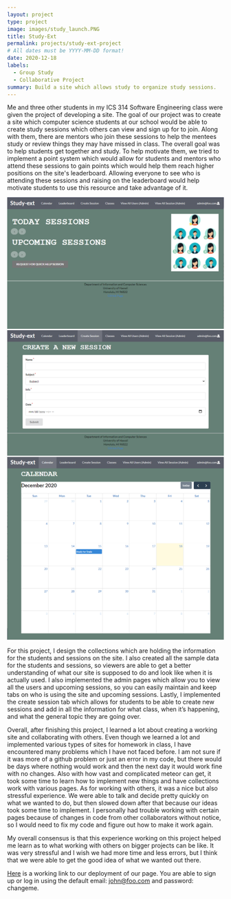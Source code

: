 ```yaml
---
layout: project
type: project
image: images/study_launch.PNG
title: Study-Ext 
permalink: projects/study-ext-project
# All dates must be YYYY-MM-DD format!
date: 2020-12-18
labels:
  - Group Study 
  - Collaborative Project
summary: Build a site which allows study to organize study sessions.
---
```


Me and three other students in my ICS 314 Software Engineering class were given the project of developing a site. The goal of our project was to create a site which computer science students at our school would be able to create study sessions which others can view and sign up for to join. Along with them, there are mentors who join these sessions to help the mentees study or review things they may have missed in class. The overall goal was to help students get together and study. To help motivate them, we tried to implement a point system which would allow for students and mentors who attend these sessions to gain points which would help them reach higher positions on the site's leaderboard. Allowing everyone to see who is attending these sessions and raising on the leaderboard would help motivate students to use this resource and take advantage of it. 

<img class="ui medium left floated rounded image" src="../images/study_home.PNG">
<img class="ui medium left floated rounded image" src="../images/study_create.PNG">
<img class="ui medium left floated rounded image" src="../images/study_calander.PNG">

For this project, I design the collections which are holding the information for the students and sessions on the site. I also created all the sample data for the students and sessions, so viewers are able to get a better understanding of what our site is supposed to do and look like when it is actually used. I also implemented the admin pages which allow you to view all the users and upcoming sessions, so you can easily maintain and keep tabs on who is using the site and upcoming sessions. Lastly, I implemented the create session tab which allows for students to be able to create new sessions and add in all the information for what class, when it’s happening, and what the general topic they are going over. 

Overall, after finishing this project, I learned a lot about creating a working site and collaborating with others. Even though we learned a lot and implemented various types of sites for homework in class, I have encountered many problems which I have not faced before. I am not sure if it was more of a github problem or just an error in my code, but there would be days where nothing would work and then the next day it would work fine with no changes. Also with how vast and complicated meteor can get, it took some time to learn how to implement new things and have collections work with various pages. As for working with others, it was a nice but also stressful experience. We were able to talk and decide pretty quickly on what we wanted to do, but then slowed down after that because our ideas took some time to implement. I personally had trouble working with certain pages because of changes in code from other collaborators without notice, so I would need to fix my code and figure out how to make it work again. 

My overall consensus is that this experience working on this project helped me learn as to what working with others on bigger projects can be like. It was very stressful and I wish we had more time and less errors, but I think that we were able to get the good idea of what we wanted out there. 

[Here](https://study-ext.xyz/#/) is a working link to our deployment of our page. You are able to sign up or log in using the default email: john@foo.com and password: changeme. 
